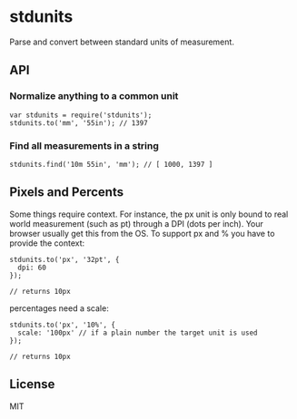 # stdunits
Parse and convert between standard units of measurement.

## API

### Normalize anything to a common unit
```
var stdunits = require('stdunits');
stdunits.to('mm', '55in'); // 1397
```

### Find all measurements in a string
```
stdunits.find('10m 55in', 'mm'); // [ 1000, 1397 ]
```

## Pixels and Percents
Some things require context. For instance, the px unit is only bound to real world measurement (such as pt) through a DPI (dots per inch). Your browser usually get this from the OS. To support px and % you have to provide the context:

```
stdunits.to('px', '32pt', {
  dpi: 60
});

// returns 10px
```

percentages need a scale:

```
stdunits.to('px', '10%', {
  scale: '100px' // if a plain number the target unit is used
});

// returns 10px
```

## License
MIT
